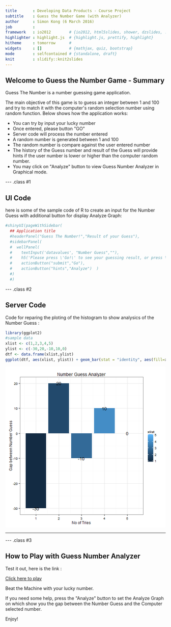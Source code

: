 ```yaml
---
title       : Developing Data Products - Course Project 
subtitle    : Guess the Number Game (with Analyzer)
author      : Simon Kong (6 March 2016)
job         : 
framework   : io2012        # {io2012, html5slides, shower, dzslides, ...}
highlighter : highlight.js  # {highlight.js, prettify, highlight}
hitheme     : tomorrow      # 
widgets     : []            # {mathjax, quiz, bootstrap}
mode        : selfcontained # {standalone, draft}
knit        : slidify::knit2slides
---
```


## Welcome to Guess the Number Game - Summary

Guess The Number is a number guessing game application.

The main objective of this game is to guess an integer between 1 and 100 and try to match it with the computer's random selection number using random function. Below shows how the application works:

  - You can try by input your lucky number
  - Once entered, please button "GO"
  - Server code will process the number entered
  - A random number is generated between 1 and 100
  - The random number is compare against the user entered number
  - The history of the Guess number and result of the Guess will provide hints if the user number is lower or higher than the computer random number.
  - You may click on "Analyze" button to view Guess Number Analyzer in Graphical mode.


--- .class #1
  

## UI Code
here is some of the sample code of R to create an input for the Number Guess with additional button for display Analyze Graph:

```r
#shinyUI(pageWithSidebar(
  ## Application title
  #headerPanel("Guess The Number!","Result of your Guess"),
  #sidebarPanel(
  #  wellPanel(
  #    textInput('datavalues', "Number Guess",""),
  #    h5('Please press \'Go!\' to see your guessing result, or press \'Analyze!\' which provide analysis on your Number guess.'),
  #    actionButton("submit","Go"),
  #    actionButton("hints","Analyze")  )
  #)
  #)  
```



--- .class #2

## Server Code

Code for reparing the ploting of the histogram to show analysics of the Number Guess :

```r
library(ggplot2)
#sample data 
xlist <- c(1,2,3,4,5)
ylist <- c(-30,20,-10,10,0)
dtf <- data.frame(xlist,ylist)  
ggplot(dtf, aes(xlist, ylist)) + geom_bar(stat = "identity", aes(fill=xlist)) + labs(x="No of Tries", y="Gap between Number Guess", title="Number Guess Analyzer")+ geom_text(aes(label = ylist)) + theme_bw()
```

![plot of chunk unnamed-chunk-2](assets/fig/unnamed-chunk-2-1.png)
***

--- .class #3

## How to Play with Guess Number Analyzer
Test it out, here is the link :

 [Click here to play](https://simonk.shinyapps.io/guess/)

Beat the Machine with your lucky number. 

If you need some help, press the "Analyze" button to set the Analyze Graph on which show you the gap between the Number Guess and the Computer selected number.

Enjoy!

